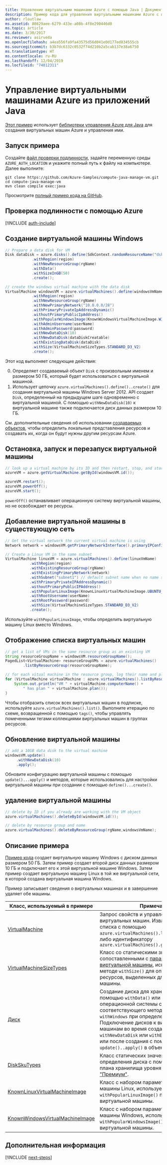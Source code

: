 ```yaml
---
title: Управление виртуальными машинами Azure с помощью Java | Документация Майкрософт
description: Пример кода для управления виртуальными машинами Azure с помощью пакета Azure SDK для Java
author: rloutlaw
ms.assetid: 88629aee-6279-433e-a08b-4f8e290446d0
ms.topic: article
ms.date: 3/30/2017
ms.reviewer: asirveda
ms.openlocfilehash: a4ea556fa9fa43575d56d041e0d177ed834555cb
ms.sourcegitcommit: b3b7dc6332c0532f74d210b2a5cab137e38a6750
ms.translationtype: HT
ms.contentlocale: ru-RU
ms.lasthandoff: 12/04/2019
ms.locfileid: "74812311"
---
```

# <a name="manage-azure-virtual-machines-from-your-java-applications"></a>Управление виртуальными машинами Azure из приложений Java

[Этот пример](https://github.com/Azure-Samples/compute-java-manage-vm/) использует [библиотеки управления Azure для Java](https://github.com/Azure/azure-sdk-for-java) для создания виртуальных машин Azure и управления ими.

## <a name="run-the-sample"></a>Запуск примера

Создайте [файл проверки подлинности](https://github.com/Azure/azure-sdk-for-java/blob/master/AUTH.md), задайте переменную среды `AZURE_AUTH_LOCATION` и укажите полный путь к файлу на компьютере. Далее выполните:

```
git clone https://github.com/Azure-Samples/compute-java-manage-vm.git
cd compute-java-manage-vm
mvn clean compile exec:java
```

Просмотрите [полный пример кода на GitHub](https://github.com/Azure-Samples/compute-java-manage-vm/blob/master/src/main/java/com/microsoft/azure/management/compute/samples/ManageVirtualMachine.java).

## <a name="authenticate-with-azure"></a>Проверка подлинности с помощью Azure

[!INCLUDE [auth-include](includes/java-auth-include.md)]

## <a name="create-a-windows-virtual-machine"></a>Создание виртуальной машины Windows

```java
// Prepare a data disk for VM
Disk dataDisk = azure.disks().define(SdkContext.randomResourceName("dsk", 30))
            .withRegion(region)
            .withNewResourceGroup(rgName)
            .withData()
            .withSizeInGB(50)
            .create();

// create the windows virtual machine with the data disk            
VirtualMachine windowsVM = azure.virtualMachines().define(windowsVmName)
            .withRegion(region)
            .withNewResourceGroup(rgName)
            .withNewPrimaryNetwork("10.0.0.0/28")
            .withPrimaryPrivateIpAddressDynamic()
            .withoutPrimaryPublicIpAddress()
            .withPopularWindowsImage(KnownWindowsVirtualMachineImage.WINDOWS_SERVER_2012_R2_DATACENTER)
            .withAdminUsername(userName)
            .withAdminPassword(password)
            .withNewDataDisk(10)
            .withNewDataDisk(dataDiskCreatable)
            .withExistingDataDisk(dataDisk)
            .withSize(VirtualMachineSizeTypes.STANDARD_D3_V2)
            .create();
```

Этот код выполняет следующие действия:   

0. Определяет создаваемый объект `Disk` с произвольным именем и размером 50 ГБ, который будет использоваться с виртуальной машиной.
0. Использует цепочку `azure.virtualMachines().define()..create()` для создания виртуальной машины Windows Server 2012. API создает `Disk`, определенный на предыдущем шаге одновременно с виртуальной машиной. С помощью `withNewDataDisk(10)` к виртуальной машине также подключается диск данных размером 10 ГБ.

См. дополнительные сведения об использовании [создаваемых<T> объектов](java-sdk-azure-concepts.md#Creatables), чтобы определить локальные представления ресурсов и создавать их, когда он будут нужны другим ресурсам Azure.

## <a name="stop-start-and-restart-a-virtual-machine"></a>Остановка, запуск и перезапуск виртуальной машины

```java
// look up a virtual machine by its ID and then restart, stop, and start it
azureVM = azure.getVirtualMachine.getById(windowsVM.id());

azureVM.restart();
azureVM.powerOff();
azureVM.start();
```

`powerOff()` останавливает операционную систему виртуальной машины, но не освобождает ее ресурсы.

## <a name="add-a-virtual-machine-to-an-existing-network"></a>Добавление виртуальной машины в существующую сеть

```java
// Get the virtual network the current virtual machine is using
Network network = windowsVM.getPrimaryNetworkInterface().primaryIPConfiguration().getNetwork();

// Create a Linux VM in the same subnet
VirtualMachine linuxVM = azure.virtualMachines().define(linuxVmName)
           .withRegion(region)
           .withExistingResourceGroup(rgName)
           .withExistingPrimaryNetwork(network)
           .withSubnet("subnet1") // default subnet name when no name specified at creation
           .withPrimaryPrivateIPAddressDynamic()
           .withoutPrimaryPublicIPAddress()
           .withPopularLinuxImage(KnownLinuxVirtualMachineImage.UBUNTU_SERVER_16_04_LTS)
           .withRootUsername(userName)
           .withRootPassword(password)
           .withSize(VirtualMachineSizeTypes.STANDARD_D3_V2)
           .create();
```

Используйте `withPopularLinuxImage`, чтобы определить виртуальную машину Linux вместо Windows.


## <a name="list-virtual-machines"></a>Отображение списка виртуальных машин

```java
// get a list of VMs in the same resource group as an existing VM
String resourceGroupName = windowsVM.resourceGroupName();
PagedList<VirtualMachine> resourceGroupVMs = azure.virtualMachines()
        .listByResourceGroup(resourceGroupName); 

// for each vitual machine in the resource group, log their name and plan
for (VirtualMachine virtualMachine : azure.virtualMachines().listByResourceGroup(resourceGroupName)) {
    System.out.println("VM " + virtualMachine.computerName() + 
        " has plan " + virtualMachine.plan());
}
```

Чтобы отобразить список всех виртуальных машин в подписке, используйте `azure.virtualMachines().list()`. Выполните итерацию по схеме, возвращенной с помощью `tags()`, чтобы управлять помеченными тегами коллекциями виртуальных машин в группах ресурсов.

## <a name="update-a-virtual-machine"></a>Обновление виртуальной машины

```java
// add a 10GB data disk to the virtual machine
windowsVM.update()
     .withNewDataDisk(10)
     .apply();
```

Обновите конфигурацию виртуальной машины с помощью `update()...apply()` и методов, которые использовались для настройки виртуальной машины при создании с помощью `define()...create()`.

## <a name="delete-a-virtual-machine"></a>удаление виртуальной машины

```java
// delete by ID if you already are working with the VM object
azure.virtualMachines().deleteById(windowsVM.id());

// delete by resource group and name
azure.virtualMachines().deleteByResourceGroup(rgName,windowsVmName);
```

## <a name="sample-explanation"></a>Описание примера

[Пример кода](https://github.com/Azure-Samples/compute-java-manage-vm/blob/master/src/main/java/com/microsoft/azure/management/compute/samples/ManageVirtualMachine.java) создает виртуальную машину Windows с диском данных размером 50 ГБ. Затем пример создает второй диск данных размером 10 ГБ и подключает его к этой виртуальной машине Windows.
Затем пример создает виртуальную машину Linux в той же виртуальной сети, в которой создана виртуальная машина Windows.

Пример записывает сведения о виртуальных машинах и в завершение удаляет обе машины.

| Класс, используемый в примере | Примечания
|-------|-------|
| [VirtualMachine](https://docs.microsoft.com/java/api/com.microsoft.azure.management.compute._virtual_machine) | Запрос свойств и управление состоянием виртуальных машин. Извлекается в виде списка с помощью `azure.virtualMachines().list()` или по имени либо идентификатору `azure.virtualMachines().getByResourceGroup()`
| [VirtualMachineSizeTypes](https://docs.microsoft.com/java/api/com.microsoft.azure.management.compute._virtual_machine_size_types) | Класс со статическими значениями, сопоставленными с [параметрами размера виртуальной машины](https://azure.microsoft.com/pricing/details/virtual-machines/linux/), используемыми в методе `withSize()` для определения ресурсов, выделенных для виртуальной машины.
| [Диск](https://docs.microsoft.com/java/api/com.microsoft.azure.management.compute._disk) | Создание диска для хранения данных с помощью `withData()` или образа операционной системы с помощью соответствующего метода `withLinux` либо `withWindows` при определении диска. Подключение дисков к виртуальным машинам во время создания (`using withNewDataDisk` или `withExistingDataDisk`) или после создания с помощью `update()..apply()` в объекте VirtualMachine.
| [DiskSkuTypes](https://docs.microsoft.com/java/api/com.microsoft.azure.management.compute._disk_sku_types) | Класс статических значений для определения диска с помощью тарифного плана хранилища уровня "Стандартный" или ["Премиум"](https://docs.microsoft.com/azure/storage/storage-premium-storage).
| [KnownLinuxVirtualMachineImage](https://docs.microsoft.com/java/api/com.microsoft.azure.management.compute._known_linux_virtual_machine_image) | Класс с набором параметров виртуальной машины Linux, используемых с методом `withPopularLinuxImage()` при определении виртуальной машины.
| [KnownWindowsVirtualMachineImage](https://docs.microsoft.com/java/api/com.microsoft.azure.management.compute._known_windows_virtual_machine_image) | Класс с набором параметров виртуальной машины Windows, используемых с методом `withPopularWindowsImage()` при определении виртуальной машины.

## <a name="next-steps"></a>Дополнительная информация

[!INCLUDE [next-steps](includes/java-next-steps.md)]